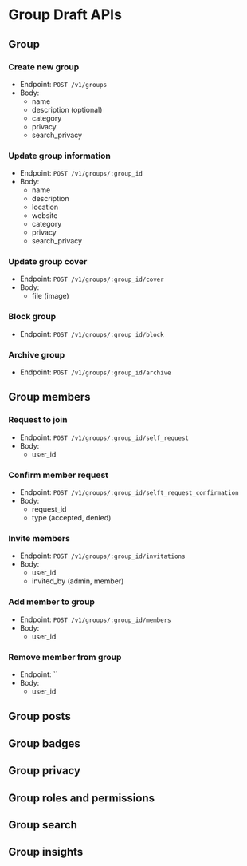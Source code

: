 # Group Draft APIs

## Group
### Create new group
- Endpoint: `POST /v1/groups`
- Body:
  - name
  - description (optional)
  - category
  - privacy
  - search_privacy

### Update group information
- Endpoint: `POST /v1/groups/:group_id`
- Body:
  - name
  - description
  - location
  - website
  - category
  - privacy
  - search_privacy
  
### Update group cover
- Endpoint: `POST /v1/groups/:group_id/cover`
- Body:
  - file (image)
  
### Block group
- Endpoint: `POST /v1/groups/:group_id/block`

### Archive group
- Endpoint: `POST /v1/groups/:group_id/archive`

## Group members
### Request to join
- Endpoint: `POST /v1/groups/:group_id/self_request`
- Body:
  - user_id

### Confirm member request
- Endpoint: `POST /v1/groups/:group_id/selft_request_confirmation`
- Body:
  - request_id
  - type (accepted, denied)
  
### Invite members
- Endpoint: `POST /v1/groups/:group_id/invitations`
- Body:
  - user_id
  - invited_by (admin, member)
  
### Add member to group
- Endpoint: `POST /v1/groups/:group_id/members`
- Body:
  - user_id

### Remove member from group
- Endpoint: ``
- Body:
  - user_id

## Group posts

## Group badges

## Group privacy

## Group roles and permissions

## Group search

## Group insights
